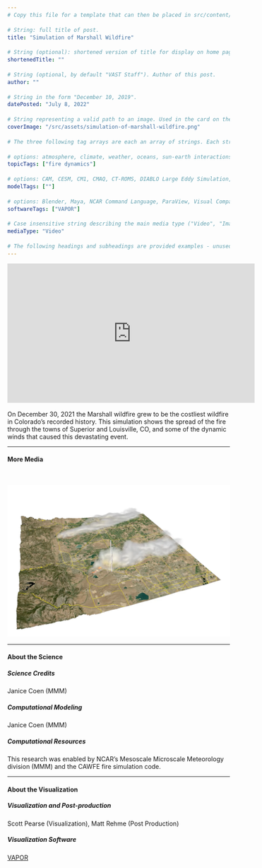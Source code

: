 ```yaml
---
# Copy this file for a template that can then be placed in src/content/visualizations. The name of this file will be used as the URL for the post.

# String: full title of post.
title: "Simulation of Marshall Wildfire"

# String (optional): shortened version of title for display on home page in card.
shortenedTitle: ""

# String (optional, by default "VAST Staff"). Author of this post.
author: ""

# String in the form "December 10, 2019".
datePosted: "July 8, 2022" 

# String representing a valid path to an image. Used in the card on the main page. Likely to be in the form "/src/assets/..." for images located in src/assets.
coverImage: "/src/assets/simulation-of-marshall-wildfire.png"

# The three following tag arrays are each an array of strings. Each string (case insensitive) represents a filter from the front page. Tags that do not correspond to a current filter will be ignored for filtering.

# options: atmosphere, climate, weather, oceans, sun-earth interactions, fire dynamics, solid earth, recent publications, experimental technologies
topicTags: ["fire dynamics"]

# options: CAM, CESM, CM1, CMAQ, CT-ROMS, DIABLO Large Eddy Simulation, HRRR, HWRF, MPAS, SIMA, WACCM, WRF
modelTags: [""]

# options: Blender, Maya, NCAR Command Language, ParaView, Visual Comparator, VAPOR
softwareTags: ["VAPOR"]

# Case insensitive string describing the main media type ("Video", "Image", "App", etc). This is displayed in the post heading as a small tag above the title.
mediaType: "Video"

# The following headings and subheadings are provided examples - unused ones can be deleted. All Markdown content below will be rendered in the frontend.
---
```


<iframe width="560" height="315" src="https://www.youtube.com/embed/hVgvjs20vrc?si=WoprgUUoPgxuNve0" title="YouTube video player" frameborder="0" allow="accelerometer; autoplay; clipboard-write; encrypted-media; gyroscope; picture-in-picture; web-share" referrerpolicy="strict-origin-when-cross-origin" allowfullscreen></iframe>

On December 30, 2021 the Marshall wildfire grew to be the costliest wildfire in Colorado’s recorded history. This simulation shows the spread of the fire through the towns of Superior and Louisville, CO, and some of the dynamic winds that caused this devastating event.

___

#### More Media

<br />

![Simulation of Marshall Wildfire](../../assets/simulation-of-marshall-wildfire.png)

___

#### About the Science

##### Science Credits

Janice Coen (MMM)

##### Computational Modeling

Janice Coen (MMM)

##### Computational Resources

This research was enabled by NCAR’s Mesoscale Microscale Meteorology division (MMM) and the CAWFE fire simulation code.

___

#### About the Visualization

##### Visualization and Post-production

Scott Pearse (Visualization), Matt Rehme (Post Production)

##### Visualization Software

[VAPOR](https://www.vapor.ucar.edu/)